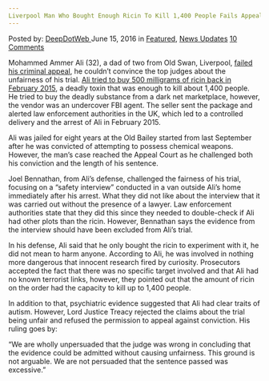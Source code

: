 ```yaml
---
Liverpool Man Who Bought Enough Ricin To Kill 1,400 People Fails Appeal
---
```

<article class="post-listing post-14506 post type-post status-publish format-standard has-post-thumbnail hentry category-deepdot-news category-news-updates tag-3867 tag-appeal tag-bought tag-fails tag-kill tag-liverpool tag-man tag-people tag-ricin">
    <div class="post-inner">
    <p class="post-meta">
    <span>Posted by: <a href="https://www.deepdotweb.com/author/admin/" title="">DeepDotWeb </a></span>
    <span>June 15, 2016</span>
    <span>in <a href="https://www.deepdotweb.com/category/deepdot-news/" rel="category tag">Featured</a>, <a href="https://www.deepdotweb.com/category/news-updates/" rel="category tag">News Updates</a></span>
    <span><a href="https://www.deepdotweb.com/2016/06/15/liverpool-man-bought-enough-ricin-kill-1400-people-fails-appeal/#comments">10 Comments</a></span>
    </p>
    <div class="clear"></div>
    <div class="entry">
    <p>Mohammed Ammer Ali (32), a dad of two from Old Swan, Liverpool, <a href="http://www.liverpoolecho.co.uk/news/liverpool-news/old-swan-man-who-plotted-11445572">failed his criminal appeal</a>, he couldn’t convince the top judges about the unfairness of his trial. <a href="https://www.theguardian.com/uk-news/2015/jul/29/liverpool-man-who-ordered-breaking-bad-style-ricin-delivery-found-guilty">Ali tried to buy 500 milligrams of ricin back in February 2015</a>, a deadly toxin that was enough to kill about 1,400 people. He tried to buy the deadly substance from a dark net marketplace, however, the vendor was an undercover FBI agent. The seller sent the package and alerted law enforcement authorities in the UK, which led to a controlled delivery and the arrest of Ali in February 2015.</p>
    <p>Ali was jailed for eight years at the Old Bailey started from last September after he was convicted of attempting to possess chemical weapons. However, the man’s case reached the Appeal Court as he challenged both his conviction and the length of his sentence.</p>
    <p>Joel Bennathan, from Ali’s defense, challenged the fairness of his trial, focusing on a “safety interview” conducted in a van outside Ali’s home immediately after his arrest. What they did not like about the interview that it was carried out without the presence of a lawyer. Law enforcement authorities state that they did this since they needed to double-check if Ali had other plots than the ricin. However, Bennathan says the evidence from the interview should have been excluded from Ali’s trial.</p>
    <p>In his defense, Ali said that he only bought the ricin to experiment with it, he did not mean to harm anyone. According to Ali, he was involved in nothing more dangerous that innocent research fired by curiosity. Prosecutors accepted the fact that there was no specific target involved and that Ali had no known terrorist links, however, they pointed out that the amount of ricin on the order had the capacity to kill up to 1,400 people.</p>
    <p>In addition to that, psychiatric evidence suggested that Ali had clear traits of autism. However, Lord Justice Treacy rejected the claims about the trial being unfair and refused the permission to appeal against conviction. His ruling goes by:</p>
    <p>“We are wholly unpersuaded that the judge was wrong in concluding that the evidence could be admitted without causing unfairness. This ground is not arguable. We are not persuaded that the sentence passed was excessive.”</p>
    </div>
    <span style="display:none"><a href="https://www.deepdotweb.com/tag/1400/" rel="tag">1400</a> <a href="https://www.deepdotweb.com/tag/appeal/" rel="tag">appeal</a> <a href="https://www.deepdotweb.com/tag/bought/" rel="tag">bought</a> <a href="https://www.deepdotweb.com/tag/fails/" rel="tag">fails</a> <a href="https://www.deepdotweb.com/tag/kill/" rel="tag">kill</a> <a href="https://www.deepdotweb.com/tag/liverpool/" rel="tag">liverpool</a> <a href="https://www.deepdotweb.com/tag/man/" rel="tag">man</a> <a href="https://www.deepdotweb.com/tag/people/" rel="tag">people</a> <a href="https://www.deepdotweb.com/tag/ricin/" rel="tag">ricin</a></span> <span style="display:none" class="updated">2016-06-15</span>
    <div style="display:none" class="vcard author" itemprop="author" itemscope itemtype="http://schema.org/Person"><strong class="fn" itemprop="name"><a href="https://www.deepdotweb.com/author/admin/" title="Posts by DeepDotWeb" rel="author">DeepDotWeb</a></strong></div>
    </div>
</article>


